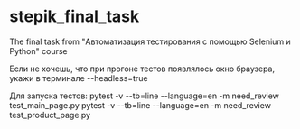 # stepik_final_task
The final task from "Автоматизация тестирования с помощью Selenium и Python" course

Если не хочешь, что при прогоне тестов появлялось окно браузера, укажи в терминале --headless=true

Для запуска тестов:
pytest -v --tb=line --language=en -m need_review test_main_page.py
pytest -v --tb=line --language=en -m need_review test_product_page.py